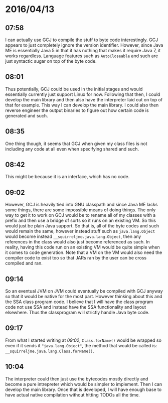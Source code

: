 # 2016/04/13

## 07:58

I can actually use GCJ to compile the stuff to byte code interestingly. GCJ
appears to just completely ignore the version identifier. However, since
Java ME is essentially Java 5 in that it has nothing that makes it require
Java 7, it works regardless. Language features such as `AutoCloseable` and
such are just syntactic sugar on top of the byte code.

## 08:01

Thus potentially, GCJ could be used in the initial stages and would essentially
currently just support Linux for now. Following that then, I could develop the
main library and then also have the interpreter laid out on top of that for
example. This way I can develop the main library. I could also then reverse
engineer the output binaries to figure out how certain code is generated and
such.

## 08:35

One thing though, it seems that GCJ when given my class files is not including
any code at all even when specifying shared and such.

## 08:42

This might be because it is an interface, which has no code.

## 09:02

However, GCJ is heavily tied into GNU classpath and since Java ME lacks some
things, there are some impossible means of doing things. The only way to get
it to work on GCJ would be to rename all of my classes with a prefix and then
use a bridge of sorts so it runs on an existing VM. So this would just be
plain Java support. So that is, all of the byte codes and such would remain
the same, however instead stuff such as `java.lang.Object` would become instead
`__squirreljme.java.lang.Object`, then any references in the class would also
just become referenced as such. In reality, having this code run on an existing
VM would be quite simple when it comes to code generation. Note that a VM on
the VM would also need the compiler code to exist too so that JARs ran by the
user can be cross compiled and ran.

## 09:14

So an eventual JVM on JVM could eventually be compiled with GCJ anyway so
that it would be native for the most part. However thinking about this and the
SSA class program code. I believe that I will have the class program code not
use SSA and instead have the SSA functionality and layout elsewhere. Thus the
classprogram will strictly handle Java byte code.

## 09:17

From what I started writing at _09:02_, `Class.forName()` would be wrapped so
even if it sends it `"java.lang.Object"`, the method that would be called is:
`__squirreljme.java.lang.Class.forName()`.

## 10:04

The interpreter could then just use the bytecodes mostly directly and become a
pure intrepreter which would be simpler to implement. Then I can develop the
main library. Once that is developed, I will have enough base to have actual
native compilation without hitting TODOs all the time.

